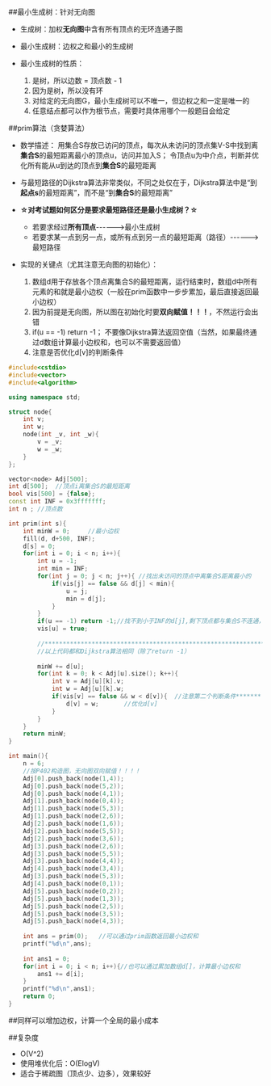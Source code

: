 ##最小生成树：针对无向图

* 生成树：加权**无向图**中含有所有顶点的无环连通子图

* 最小生成树：边权之和最小的生成树

* 最小生成树的性质：
  1. 是树，所以边数 = 顶点数 - 1
  2. 因为是树，所以没有环
  3. 对给定的无向图G，最小生成树可以不唯一，但边权之和一定是唯一的
  4. 任意结点都可以作为根节点，需要时具体用哪个一般题目会给定


##prim算法（贪婪算法）

* 数学描述：
  用集合S存放已访问的顶点，每次从未访问的顶点集V-S中找到离**集合S**的最短距离最小的顶点u，访问并加入S；
  令顶点u为中介点，判断并优化所有能从u到达的顶点到**集合S**的最短距离

* 与最短路径的Dijkstra算法非常类似，不同之处仅在于，Dijkstra算法中是“到**起点s**的最短距离”，而不是“到**集合S**的最短距离”


* **☆对考试题如何区分是要求最短路径还是最小生成树？☆**
  * 若要求经过**所有顶点**------>最小生成树
  * 若要求某一点到另一点，或所有点到另一点的最短距离（路径）------>最短路径


* 实现的关键点（尤其注意无向图的初始化）：
  1. 数组d用于存放各个顶点离集合S的最短距离，运行结束时，数组d中所有元素的和就是最小边权（一般在prim函数中一步步累加，最后直接返回最小边权）
  2. 因为前提是无向图，所以图在初始化时要**双向赋值！！！**，不然运行会出错
  3. if(u == -1) return -1； 不要像Dijkstra算法返回空值（当然，如果最终通过d数组计算最小边权和，也可以不需要返回值）
  4. 注意是否优化d[v]的判断条件


```C++
#include<cstdio>
#include<vector>
#include<algorithm>

using namespace std;

struct node{
	int v;
	int w;
	node(int _v, int _w){
		v = _v;
		w = _w;
	}
}; 

vector<node> Adj[500];
int d[500];  //顶点i离集合S的最短距离 
bool vis[500] = {false};
const int INF = 0x3fffffff;
int n ; //顶点数 

int prim(int s){
	int minW = 0;     //最小边权
	fill(d, d+500, INF);
	d[s] = 0;
	for(int i = 0; i < n; i++){
		int u = -1;
		int min = INF;
		for(int j = 0; j < n; j++){ //找出未访问的顶点中离集合S距离最小的 
			if(vis[j] == false && d[j] < min){
				u = j;
				min = d[j];
			}
		}
		if(u == -1) return -1;//找不到小于INF的d[j],剩下顶点都与集合S不连通，返回-1 
		vis[u] = true;
		
		//*************************************************************
		//以上代码都和Dijkstra算法相同（除了return -1） 
		 
		minW += d[u];
		for(int k = 0; k < Adj[u].size(); k++){
			int v = Adj[u][k].v;
			int w = Adj[u][k].w;
			if(vis[v] == false && w < d[v]){  //注意第二个判断条件******* 
				d[v] = w;       //优化d[v] 
			}
		} 
	}
	return minW; 
}

int main(){
	n = 6;
	//按P402构造图，无向图双向赋值！！！！ 
	Adj[0].push_back(node(1,4));
	Adj[0].push_back(node(5,2));
	Adj[0].push_back(node(4,1));
	Adj[1].push_back(node(0,4));
	Adj[1].push_back(node(5,3));
	Adj[1].push_back(node(2,6));
	Adj[2].push_back(node(1,6));
	Adj[2].push_back(node(5,5));
	Adj[2].push_back(node(3,6));
	Adj[3].push_back(node(2,6));
	Adj[3].push_back(node(5,5));
	Adj[3].push_back(node(4,4));
	Adj[4].push_back(node(3,4));
	Adj[3].push_back(node(5,3));
	Adj[4].push_back(node(0,1));
	Adj[5].push_back(node(0,2));
	Adj[5].push_back(node(1,3));
	Adj[5].push_back(node(2,5));
	Adj[5].push_back(node(3,5));
	Adj[5].push_back(node(4,3));
	
	int ans = prim(0);   //可以通过prim函数返回最小边权和 
	printf("%d\n",ans);
	
	int ans1 = 0;
	for(int i = 0; i < n; i++){//也可以通过累加数组d[]，计算最小边权和 
		ans1 += d[i];
	}
	printf("%d\n",ans1);
	return 0;
}
```

##同样可以增加边权，计算一个全局的最小成本

##复杂度

* O(V^2)
* 使用堆优化后：O(ElogV)
* 适合于稀疏图（顶点少、边多），效果较好